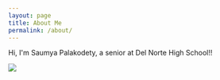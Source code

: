 ```yaml
---
layout: page
title: About Me
permalink: /about/
---
```


Hi, I'm Saumya Palakodety, a senior at Del Norte High School!!


![]({{site.baseurl}}/imagescarousel/pictuureehomecoming.jpg) <img align="left">


